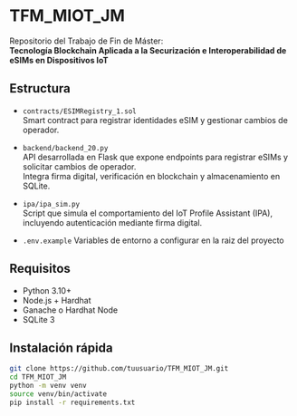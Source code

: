 # TFM_MIOT_JM

Repositorio del Trabajo de Fin de Máster:  
**Tecnología Blockchain Aplicada a la Securización e Interoperabilidad de eSIMs en Dispositivos IoT**

## Estructura

- `contracts/ESIMRegistry_1.sol`  
  Smart contract para registrar identidades eSIM y gestionar cambios de operador.

- `backend/backend_20.py`  
  API desarrollada en Flask que expone endpoints para registrar eSIMs y solicitar cambios de operador.  
  Integra firma digital, verificación en blockchain y almacenamiento en SQLite.

- `ipa/ipa_sim.py`  
  Script que simula el comportamiento del IoT Profile Assistant (IPA), incluyendo autenticación mediante firma digital.

- `.env.example`
  Variables de entorno a configurar en la raiz del proyecto

## Requisitos

- Python 3.10+
- Node.js + Hardhat
- Ganache o Hardhat Node
- SQLite 3

## Instalación rápida

```bash
git clone https://github.com/tuusuario/TFM_MIOT_JM.git
cd TFM_MIOT_JM
python -m venv venv
source venv/bin/activate
pip install -r requirements.txt

